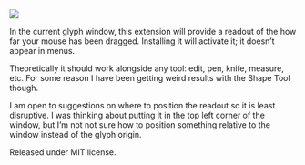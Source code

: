 <img src="https://raw.github.com/FontBureau/fbOpenTools/master/ShowDelta/showDelta_preview.png" />

<p>In the current glyph window, this extension will provide a readout of the how far your mouse has been dragged. Installing it will activate it; it doesn’t appear in menus.</p>

<p>Theoretically it should work alongside any tool: edit, pen, knife, measure, etc. For some reason I have been getting weird results with the Shape Tool though.</p>

<p>I am open to suggestions on where to position the readout so it is least disruptive. I was thinking about putting it in the top left corner of the window, but I’m not not sure how to position something relative to the window instead of the glyph origin.</p>

<p>Released under MIT license.</p>
